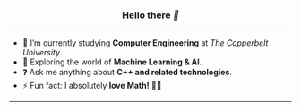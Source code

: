 <div align="center">

### Hello there <span style="display:inline-block; animation: wave 1.5s infinite;">👋</span>

</div>

---

- 🔭 I’m currently studying **Computer Engineering** at *The Copperbelt University*.  
- 🤖 Exploring the world of **Machine Learning & AI**.  
- ❓ Ask me anything about **C++ and related technologies**.  
- ⚡ Fun fact: I absolutely **love Math!** 📐✨  

---

<style>
@keyframes wave {
  0% { transform: rotate(0deg); }
  10% { transform: rotate(14deg); }
  20% { transform: rotate(-8deg); }
  30% { transform: rotate(14deg); }
  40% { transform: rotate(-4deg); }
  50% { transform: rotate(10deg); }
  60% { transform: rotate(0deg); }
  100% { transform: rotate(0deg); }
}
span {
  display: inline-block;
  transform-origin: 70% 70%;
}
</style>
